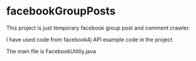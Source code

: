 # facebookGroupPosts

This project is just temporary facebook group post and comment crawler. 

I have used code from facebook4j API example code in the project

The main file is FacebookUtitliy.java
